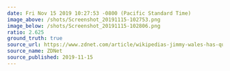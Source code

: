 ```yaml
---
date: Fri Nov 15 2019 10:27:53 -0800 (Pacific Standard Time)
image_above: /shots/Screenshot_20191115-102753.png
image_below: /shots/Screenshot_20191115-102806.png
ratio: 2.625
ground_truth: true
source_url: https://www.zdnet.com/article/wikipedias-jimmy-wales-has-quietly-launched-a-facebook-rival-social-network/
source_name: ZDNet
source_published: 2019-11-15
---
```

